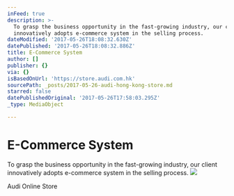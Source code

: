 ```yaml
---
inFeed: true
description: >-
  To grasp the business opportunity in the fast-growing industry, our client
  innovatively adopts e-commerce system in the selling process.
dateModified: '2017-05-26T18:08:32.630Z'
datePublished: '2017-05-26T18:08:32.886Z'
title: E-Commerce System
author: []
publisher: {}
via: {}
isBasedOnUrl: 'https://store.audi.com.hk'
sourcePath: _posts/2017-05-26-audi-hong-kong-store.md
starred: false
datePublishedOriginal: '2017-05-26T17:58:03.295Z'
_type: MediaObject

---
```

# E-Commerce System

To grasp the business opportunity in the fast-growing industry, our client innovatively adopts e-commerce system in the selling process.
![](https://the-grid-user-content.s3-us-west-2.amazonaws.com/693cca43-71d0-424e-bb7c-5c7777a57877.jpg)

<article style=""><p>Audi Online Store</p></article>